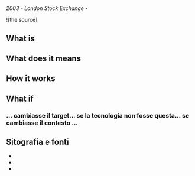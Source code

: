 #   
_2003 - London Stock Exchange -_  
  
![the source]

## What is  


## What does it means  


## How it works  
  

## What if  
### … cambiasse il target… se la tecnologia non fosse questa… se cambiasse il contesto …  

  
## Sitografia e fonti  
*   
*   
* 
